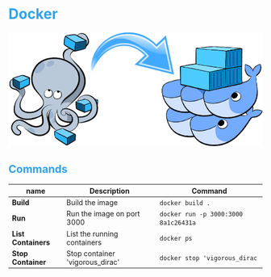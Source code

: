 # <font color="#2EA3F2">Docker</font>

![Docker, the Docker mascot](assets/images/docker.png)

## <font color="#2EA3F2">Commands</font>

| name                | Description                     | Command                              |
| ---                 | -----------                     |----                                  |
| **Build**           | Build the image                 | `docker build .`                     |
| **Run**             | Run the image on port 3000      | `docker run -p 3000:3000 8a1c26431a` |
| **List Containers** | List the running containers     | `docker ps`                          |
| **Stop Container**  | Stop container 'vigorous_dirac' | `docker stop 'vigorous_dirac`        |

